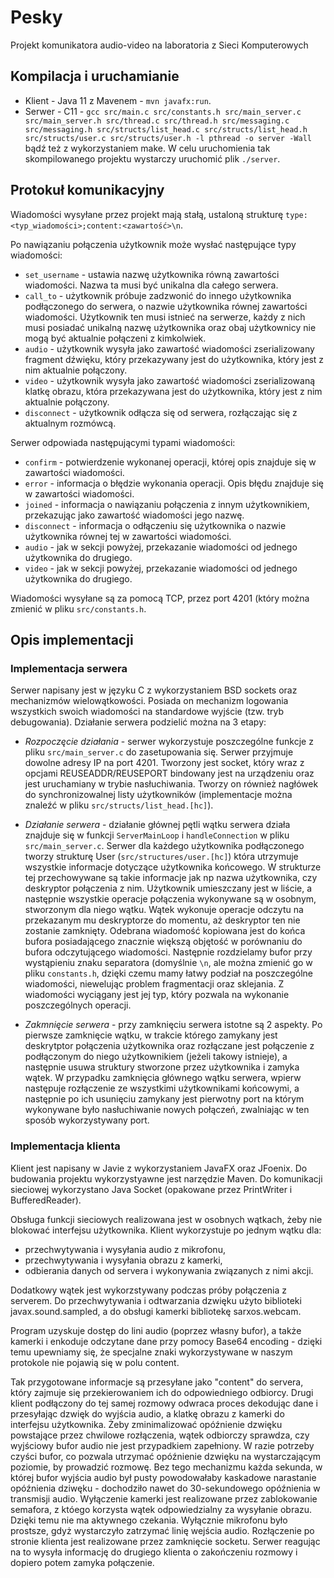 # Pesky
Projekt komunikatora audio-video na laboratoria z Sieci Komputerowych

## Kompilacja i uruchamianie
- Klient - Java 11 z Mavenem - `mvn javafx:run`.
- Serwer - C11 - `gcc src/main.c src/constants.h src/main_server.c src/main_server.h src/thread.c src/thread.h src/messaging.c src/messaging.h src/structs/list_head.c src/structs/list_head.h src/structs/user.c src/structs/user.h -l pthread -o server -Wall` bądź też z wykorzystaniem make. W celu uruchomienia tak skompilowanego projektu wystarczy uruchomić plik `./server`.

## Protokuł komunikacyjny
Wiadomości wysyłane przez projekt mają stałą, ustaloną strukturę `type:<typ_wiadomości>;content:<zawartość>\n`. 

Po nawiązaniu połączenia użytkownik może wysłać następujące typy wiadomości:
- `set_username` - ustawia nazwę użytkownika równą zawartości wiadomości. Nazwa ta musi być unikalna dla całego serwera. 
- `call_to` - użytkownik próbuje zadzwonić do innego użytkownika podłączonego do serwera, o nazwie użytkownika równej zawartości wiadomości. Użytkownik ten musi istnieć na serwerze, każdy z nich musi posiadać unikalną nazwę użytkownika oraz obaj użytkownicy nie mogą być aktualnie połączeni z kimkolwiek. 
- `audio` - użytkownik wysyła jako zawartość wiadomości zserializowany fragment dźwięku, który przekazywany jest do użytkownika, który jest z nim aktualnie połączony.
- `video` - użytkownik wysyła jako zawartość wiadomości zserializowaną klatkę obrazu, która przekazywana jest do użytkownika, który jest z nim aktualnie połączony.
- `disconnect` - użytkownik odłącza się od serwera, rozłączając się z aktualnym rozmówcą.

Serwer odpowiada następującymi typami wiadomości:
- `confirm` - potwierdzenie wykonanej operacji, której opis znajduje się w zawartości wiadomości.
- `error` - informacja o błędzie wykonania operacji. Opis błędu znajduje się w zawartości wiadomości.
- `joined` - informacja o nawiązaniu połączenia z innym użytkownikiem, przekazując jako zawartość wiadomości jego nazwę.
- `disconnect` - informacja o odłączeniu się użytkownika o nazwie użytkownika równej tej w zawartości wiadomości. 
- `audio` - jak w sekcji powyżej, przekazanie wiadomości od jednego użytkownika do drugiego.
- `video` - jak w sekcji powyżej, przekazanie wiadomości od jednego użytkownika do drugiego.

Wiadomości wysyłane są za pomocą TCP, przez port 4201 (który można zmienić w pliku `src/constants.h`.

## Opis implementacji

### Implementacja serwera

Serwer napisany jest w języku C z wykorzystaniem BSD sockets oraz mechanizmów wielowątkowości. Posiada on mechanizm logowania wszystkich swoich wiadomości na standardowe wyjście (tzw. tryb debugowania). 
Działanie serwera podzielić można na 3 etapy:

- *Rozpoczęcie działania* - serwer wykorzystuje poszczególne funkcje z pliku `src/main_server.c` do zasetupowania się. Serwer przyjmuje dowolne adresy IP na port 4201. Tworzony jest socket, który wraz z opcjami REUSEADDR/REUSEPORT bindowany jest na urządzeniu oraz jest uruchamiany w trybie nasłuchiwania. Tworzy on również nagłówek do synchronizowalnej listy użytkowników (implementacje można znaleźć w pliku `src/structs/list_head.[hc]`).

- *Działanie serwera* -  działanie głównej pętli wątku serwera działa znajduje się w funkcji `ServerMainLoop` i `handleConnection` w pliku `src/main_server.c`. Serwer dla każdego użytkownika podłączonego tworzy strukturę User (`src/structures/user.[hc]`) która utrzymuje wszystkie informacje dotyczące użytkownika końcowego. W strukturze tej przechowywane są takie informacje jak np nazwa użytkownika, czy deskryptor połączenia z nim. Użytkownik umieszczany jest w liście, a następnie wszystkie operacje połączenia wykonywane są w osobnym, stworzonym dla niego wątku. Wątek wykonuje operacje odczytu na przekazanym mu deskryptorze do momentu, aż deskryptor ten nie zostanie zamknięty. Odebrana wiadomość kopiowana jest do końca bufora posiadającego znacznie większą objętość w porównaniu do bufora odczytującego wiadomości. Następnie rozdzielamy bufor przy wystąpieniu znaku separatora (domyślnie `\n`, ale można zmienić go w pliku `constants.h`, dzięki czemu mamy łatwy podział na poszczególne wiadomości, niewelując problem fragmentacji oraz sklejania. Z wiadomości wyciągany jest jej typ, który pozwala na wykonanie poszczególnych operacji. 

- *Zakmnięcie serwera* - przy zamknięciu serwera istotne są 2 aspekty. Po pierwsze zamknięcie wątku, w trakcie którego zamykany jest deskrytptor połączenia użytkownika oraz rozłączane jest połączenie z podłączonym do niego użytkownikiem (jeżeli takowy istnieje), a następnie usuwa struktury stworzone przez użytkownika i zamyka wątek. W przypadku zamknięcia głównego wątku serwera, wpierw następuje rozłączenie ze wszystkimi użytkownikami końcowymi, a następnie po ich usunięciu zamykany jest pierwotny port na którym wykonywane było nasłuchiwanie nowych połączeń, zwalniając w ten sposób wykorzystywany port. 

### Implementacja klienta

Klient jest napisany w Javie z wykorzystaniem JavaFX oraz JFoenix. Do budowania projektu wykorzystyawne jest narzędzie Maven. Do komunikacji sieciowej wykorzystano Java Socket (opakowane przez PrintWriter i BufferedReader). 

Obsługa funkcji sieciowych realizowana jest w osobnych wątkach, żeby nie blokować interfejsu użytkownika. Klient wykorzystuje po jednym wątku dla:
- przechwytywania i wysyłania audio z mikrofonu, 
- przechwytywania i wysyłania obrazu z kamerki, 
- odbierania danych od servera i wykonywania związanych z nimi akcji. 

Dodatkowy wątek jest wykorzstywany podczas próby połączenia z serverem. Do przechwytywania i odtwarzania dzwięku użyto biblioteki javax.sound.sampled, a do obsługi kamerki bibliotekę sarxos.webcam. 

Program uzyskuje dostęp do lini audio (poprzez własny bufor), a także kamerki i enkoduje odczytane dane przy pomocy Base64 encoding - dzięki temu upewniamy się, że specjalne znaki wykorzystywane w naszym protokole nie pojawią się w polu content. 

Tak przygotowane informacje są przesyłane jako "content" do servera, który zajmuje się przekierowaniem ich do odpowiedniego odbiorcy. 
Drugi klient podłączony do tej samej rozmowy odwraca proces dekodując dane i przesyłając dzwięk do wyjścia audio, a klatkę obrazu z kamerki do interfejsu użytkownika.
Żeby zminimalizować opóźnienie dzwięku powstające przez chwilowe rozłączenia, wątek odbiorczy sprawdza, czy wyjściowy bufor audio nie jest przypadkiem zapełniony. 
W razie potrzeby czyści bufor, co pozwala utrzymać opóźnienie dzwięku na wystarczającym poziomie, by prowadzić rozmowę. Bez tego mechanizmu każda sekunda, w której bufor wyjścia audio był pusty powodowałaby kaskadowe narastanie opóźnienia dziwęku - dochodziło nawet do 30-sekundowego opóźnienia w transmisji audio. 
Wyłączenie kamerki jest realizowane przez zablokowanie semafora, z któego korzysta wątek odpowiedzialny za wysyłanie obrazu. 
Dzięki temu nie ma aktywnego czekania. Wyłącznie mikrofonu było prostsze, gdyż wystarczyło zatrzymać linię wejścia audio. 
Rozłączenie po stronie klienta jest realizowane przez zamknięcie socketu. Serwer reagując na to wysyła informację do drugiego klienta o zakończeniu rozmowy i dopiero potem zamyka połączenie.
